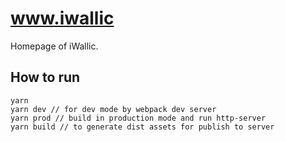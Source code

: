 # www.iwallic

Homepage of iWallic.

## How to run

```
yarn
yarn dev // for dev mode by webpack dev server
yarn prod // build in production mode and run http-server
yarn build // to generate dist assets for publish to server
```
